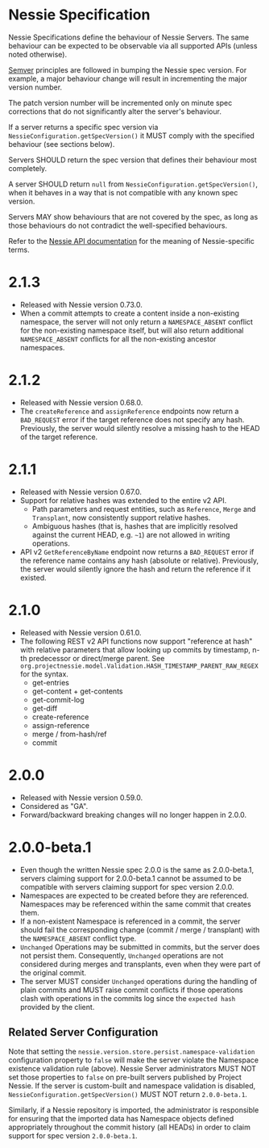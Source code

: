 # Nessie Specification

Nessie Specifications define the behaviour of Nessie Servers. The same behaviour can be expected to be observable
via all supported APIs (unless noted otherwise).

[Semver](https://semver.org/spec/v2.0.0.html) principles are followed in bumping the Nessie spec version.
For example, a major behaviour change will result in incrementing the major version number.

The patch version number will be incremented only on minute spec corrections that do not significantly alter the 
server's behaviour.

If a server returns a specific spec version via `NessieConfiguration.getSpecVersion()` it MUST comply with the
specified behaviour (see sections below).

Servers SHOULD return the spec version that defines their behaviour most completely.

A server SHOULD return `null` from `NessieConfiguration.getSpecVersion()`, when it behaves in a way that is not
compatible with any known spec version.

Servers MAY show behaviours that are not covered by the spec, as long as those behaviours do not contradict the
well-specified behaviours.

Refer to the [Nessie API documentation](./README.md) for the meaning of Nessie-specific terms.

# 2.1.3

* Released with Nessie version 0.73.0.
* When a commit attempts to create a content inside a non-existing namespace, the server will not 
  only return a `NAMESPACE_ABSENT` conflict for the non-existing namespace itself, but will also 
  return additional `NAMESPACE_ABSENT` conflicts for all the non-existing ancestor namespaces.

# 2.1.2

* Released with Nessie version 0.68.0.
* The `createReference` and `assignReference` endpoints now return a `BAD_REQUEST` error if the target reference
  does not specify any hash. Previously, the server would silently resolve a missing hash to the HEAD of the target
  reference.

# 2.1.1

* Released with Nessie version 0.67.0.
* Support for relative hashes was extended to the entire v2 API. 
  * Path parameters and request entities, such as `Reference`, `Merge` and `Transplant`, now 
    consistently support relative hashes. 
  * Ambiguous hashes (that is, hashes that are implicitly resolved against the current HEAD, e.g.
    `~1`) are not allowed in writing operations.
* API v2 `GetReferenceByName` endpoint now returns a `BAD_REQUEST` error if the reference name 
  contains any hash (absolute or relative). Previously, the server would silently ignore the
  hash and return the reference if it existed.

# 2.1.0

* Released with Nessie version 0.61.0.
* The following REST v2 API functions now support "reference at hash" with relative parameters that
  allow looking up commits by timestamp, n-th predecessor or direct/merge parent.
  See `org.projectnessie.model.Validation.HASH_TIMESTAMP_PARENT_RAW_REGEX` for the syntax.
  * get-entries
  * get-content + get-contents
  * get-commit-log
  * get-diff
  * create-reference
  * assign-reference
  * merge / from-hash/ref
  * commit

# 2.0.0

* Released with Nessie version 0.59.0.
* Considered as "GA".
* Forward/backward breaking changes will no longer happen in 2.0.0.

# 2.0.0-beta.1

* Even though the written Nessie spec 2.0.0 is the same as 2.0.0-beta.1, servers claiming support for 2.0.0-beta.1 
  cannot be assumed to be compatible with servers claiming support for spec version 2.0.0.
* Namespaces are expected to be created before they are referenced. Namespaces may be referenced within the same 
  commit that creates them. 
* If a non-existent Namespace is referenced in a commit, the server should fail the corresponding change (commit 
  / merge / transplant) with the `NAMESPACE_ABSENT` conflict type.
* `Unchanged` Operations may be submitted in commits, but the server does not persist them. Consequently, `Unchanged`
  operations are not considered during merges and transplants, even when they were part of the original commit.
* The server MUST consider `Unchanged` operations during the handling of plain commits and MUST raise commit conflicts
  if those operations clash with operations in the commits log since the `expected hash` provided by the client.

## Related Server Configuration

Note that setting the `nessie.version.store.persist.namespace-validation` configuration property to `false` will 
make the server violate the Namespace existence validation rule (above). Nessie Server administrators MUST NOT set those
properties to `false` on pre-built servers published by Project Nessie. If the server is custom-built and namespace
validation is disabled, `NessieConfiguration.getSpecVersion()` MUST NOT return `2.0.0-beta.1`.

Similarly, if a Nessie repository is imported, the administrator is responsible for ensuring that the imported data
has Namespace objects defined appropriately throughout the commit history (all HEADs) in order to claim support for
spec version `2.0.0-beta.1`.
